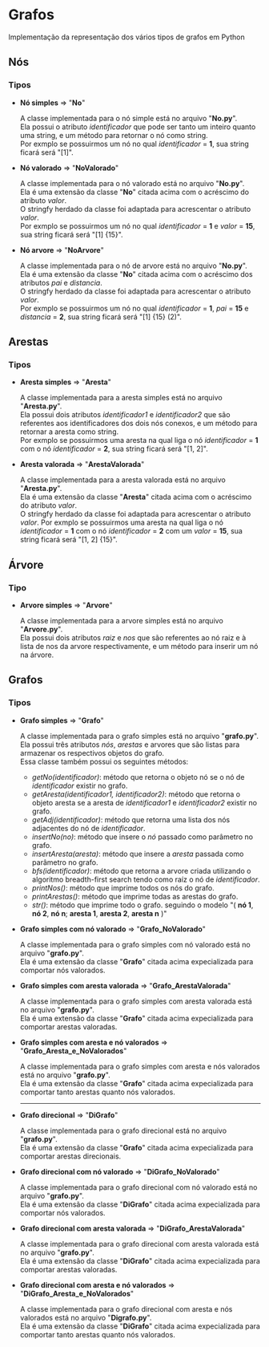 <h1>Grafos</h1>
<p>Implementação da representação dos vários tipos de grafos em Python</p>
<h2>Nós</h2>
<h3>Tipos</h3>
<ul>
	<li>
		<label><b>Nó simples</b> => "<b>No</b>"</label>
		<p>
			A classe implementada para o nó simple está no arquivo "<b>No.py</b>". <br>
			Ela possui o atributo <i>identificador</i> que pode ser tanto um inteiro quanto uma string, e um método para retornar o nó como string. <br />
			Por exmplo se possuirmos um nó no qual <i>identificador</i> = <b>1</b>, sua string ficará será "[1]".
		</p>
		<p></p>
	</li>
	<li>
		<label><b>Nó valorado</b> => "<b>NoValorado</b>"</label>
		<p>
			A classe implementada para o nó valorado está no arquivo "<b>No.py</b>". <br>
			Ela é uma extensão da classe "<b>No</b>" citada acima com o acréscimo do atributo <i>valor</i>. <br>
			O stringfy herdado da classe foi adaptada para acrescentar o atributo <i>valor</i>. <br />
			Por exmplo se possuirmos um nó no qual <i>identificador</i> = <b>1</b> e <i>valor</i> = <b>15</b>, sua string ficará será "[1] {15}".
		</p>
	</li>
	<li>
		<label><b>Nó arvore</b> => "<b>NoArvore</b>"</label>
		<p>
			A classe implementada para o nó de arvore está no arquivo "<b>No.py</b>". <br>
			Ela é uma extensão da classe "<b>No</b>" citada acima com o acréscimo dos atributos <i>pai</i> e <i>distancia</i>. <br>
			O stringfy herdado da classe foi adaptada para acrescentar o atributo <i>valor</i>. <br />
			Por exmplo se possuirmos um nó no qual <i>identificador</i> = <b>1</b>, <i>pai</i> = <b>15</b> e <i>distancia</i> = <b>2</b>, sua string ficará será "[1] {15} (2)".
		</p>
	</li>
</ul>
<h2>Arestas</h2>
<h3>Tipos</h3>
<ul>
	<li>
		<label><b>Aresta simples</b> => "<b>Aresta</b>"</label>
		<p>
			A classe implementada para a aresta simples está no arquivo "<b>Aresta.py</b>". <br>
			Ela possui dois atributos <i>identificador1</i> e <i>identificador2</i> que são referentes aos identificadores dos dois nós conexos, e um método para retornar a aresta como string. <br />
			Por exmplo se possuirmos uma aresta na qual liga o nó <i>identificador</i> = <b>1</b> com o nó <i>identificador</i> = <b>2</b>, sua string ficará será "[1, 2]".
		</p>
		<p></p>
	</li>
	<li>
		<label><b>Aresta valorada</b> => "<b>ArestaValorada</b>"</label>
		<p>
			A classe implementada para a aresta valorada está no arquivo "<b>Aresta.py</b>". <br>
			Ela é uma extensão da classe "<b>Aresta</b>" citada acima com o acréscimo do atributo <i>valor</i>. <br> 
			O stringfy herdado da classe foi adaptada para acrescentar o atributo <i>valor</i>.
			Por exmplo se possuirmos uma aresta na qual liga o nó <i>identificador</i> = <b>1</b> com o nó <i>identificador</i> = <b>2</b> com um <i>valor</i> = <b>15</b>, sua string ficará será "[1, 2] {15}".
		</p>
	</li>
</ul>
<h2>Árvore</h2>
<h3>Tipo</h3>
<ul>
	<li>
		<label><b>Arvore simples</b> => "<b>Arvore</b>"</label>
		<p>
			A classe implementada para a arvore simples está no arquivo "<b>Arvore.py</b>". <br>
			Ela possui dois atributos <i>raiz</i> e <i>nos</i> que são referentes ao nó raiz e à lista de nos da arvore respectivamente, e um método para inserir um nó na árvore.
		</p>
		<p></p>
	</li>
</ul>
<h2>Grafos</h2>
<h3>Tipos</h3>
<ul>
	<li>
		<label><b>Grafo simples</b> => "<b>Grafo</b>"</label>
		<p>
			A classe implementada para o grafo simples está no arquivo "<b>grafo.py</b>". <br>
			Ela possui três atributos <i>nós</i>, <i>arestas</i> e arvores que são listas para armazenar os respectivos objetos do grafo. <br>
			Essa classe também possui os seguintes métodos:
			<ul>
				<li><i>getNo(identificador)</i>: método que retorna o objeto nó se o nó de <i>identificador</i> existir no grafo.</li>
				<li><i>getAresta(identificador1, identificador2)</i>: método que retorna o objeto aresta se a aresta de <i>identificador1</i> e <i>identificador2</i> existir no grafo.</li>
				<li><i>getAdj(identificador)</i>: método que retorna uma lista dos nós adjacentes do nó de <i>identificador</i>.</li>
				<li><i>insertNo(no)</i>: método que insere o <i>nó</i> passado como parâmetro no grafo.</li>
				<li><i>insertAresta(aresta)</i>: método que insere a <i>aresta</i> passada como parâmetro no grafo.</li>
				<li><i>bfs(identificador)</i>: método que retorna a arvore criada utilizando o algoritmo breadth-first search tendo como raíz o nó de <i>identificador</i>.</li>
				<li><i>printNos()</i>: método que imprime todos os nós do grafo.</li>
				<li><i>printArestas()</i>: método que imprime todas as arestas do grafo.</li>
				<li><i>str()</i>: método que imprime todo o grafo. seguindo o modelo "( <b>nó 1</b>, <b>nó 2</b>, <b>nó n</b>; <b>aresta 1</b>, <b>aresta 2</b>, <b>aresta n</b> )"</li>
			</ul>
		</p>
		<p></p>
	</li>
	<li>
		<label><b>Grafo simples com nó valorado</b> => "<b>Grafo_NoValorado</b>"</label>
		<p>
			A classe implementada para o grafo simples com nó valorado está no arquivo "<b>grafo.py</b>". <br>
			Ela é uma extensão da classe "<b>Grafo</b>" citada acima expecializada para comportar nós valorados.
		</p>
	</li>
	<li>
		<label><b>Grafo simples com aresta valorada</b> => "<b>Grafo_ArestaValorada</b>"</label>
		<p>
			A classe implementada para o grafo simples com aresta valorada está no arquivo "<b>grafo.py</b>". <br>
			Ela é uma extensão da classe "<b>Grafo</b>" citada acima expecializada para comportar arestas valoradas.
		</p>
	</li>
	<li>
		<label><b>Grafo simples com aresta e nó valorados</b> => "<b>Grafo_Aresta_e_NoValorados</b>"</label>
		<p>
			A classe implementada para o grafo simples com aresta e nós valorados está no arquivo "<b>grafo.py</b>". <br>
			Ela é uma extensão da classe "<b>Grafo</b>" citada acima expecializada para comportar tanto arestas quanto nós valorados.
		</p>
	</li>
	<hr>
	<li>
		<label><b>Grafo direcional</b> => "<b>DiGrafo</b>"</label>
		<p>
			A classe implementada para o grafo direcional está no arquivo "<b>grafo.py</b>". <br>
			Ela é uma extensão da classe "<b>Grafo</b>" citada acima expecializada para comportar arestas direcionais.
		</p>
	</li>
	<li>
		<label><b>Grafo direcional com nó valorado</b> => "<b>DiGrafo_NoValorado</b>"</label>
		<p>
			A classe implementada para o grafo direcional com nó valorado está no arquivo "<b>grafo.py</b>". <br>
			Ela é uma extensão da classe "<b>DiGrafo</b>" citada acima expecializada para comportar nós valorados.
		</p>
	</li>
	<li>
		<label><b>Grafo direcional com aresta valorada</b> => "<b>DiGrafo_ArestaValorada</b>"</label>
		<p>
			A classe implementada para o grafo direcional com aresta valorada está no arquivo "<b>grafo.py</b>". <br>
			Ela é uma extensão da classe "<b>DiGrafo</b>" citada acima expecializada para comportar arestas valoradas.
		</p>
	</li>
	<li>
		<label><b>Grafo direcional com aresta e nó valorados</b> => "<b>DiGrafo_Aresta_e_NoValorados</b>"</label>
		<p>
			A classe implementada para o grafo direcional com aresta e nós valorados está no arquivo "<b>Digrafo.py</b>". <br>
			Ela é uma extensão da classe "<b>DiGrafo</b>" citada acima expecializada para comportar tanto arestas quanto nós valorados.
		</p>
	</li>
</ul>